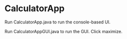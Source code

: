 # CalculatorApp

Run CalculatorApp.java to run the console-based UI.

Run CalculatorAppGUI.java to run the GUI. Click maximize.
